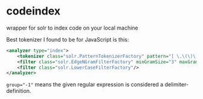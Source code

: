 codeindex
=========

wrapper for solr to index code on your local machine

Best tokenizer I found to be for JavaScript is this:

```xml
<analyzer type="index">
    <tokenizer class="solr.PatternTokenizerFactory" pattern="[ \.\(\)\[\]\-;\'&quot;\\/]" group="-1"/>
    <filter class="solr.EdgeNGramFilterFactory" minGramSize="3" maxGramSize="24"/>
    <filter class="solr.LowerCaseFilterFactory"/>
</analyzer>
```

<code>group="-1"</code> means the given regular expression is considered a delimiter-definition.

